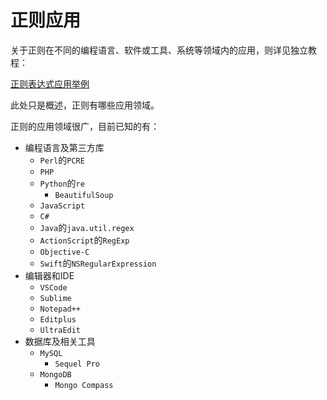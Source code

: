 # 正则应用

关于正则在不同的编程语言、软件或工具、系统等领域内的应用，则详见独立教程：

[正则表达式应用举例](https://book.crifan.com/books/regex_usage_examples/website/)

此处只是概述，正则有哪些应用领域。

正则的应用领域很广，目前已知的有：

* 编程语言及第三方库
  * `Perl`的`PCRE`
  * `PHP`
  * `Python`的`re`
    * `BeautifulSoup`
  * `JavaScript`
  * `C#`
  * `Java`的`java.util.regex`
  * `ActionScript`的`RegExp`
  * `Objective-C`
  * `Swift`的`NSRegularExpression`
* 编辑器和IDE
  * `VSCode`
  * `Sublime`
  * `Notepad++`
  * `Editplus`
  * `UltraEdit`
* 数据库及相关工具
  * `MySQL`
    * `Sequel Pro`
  * `MongoDB`
    * `Mongo Compass`
